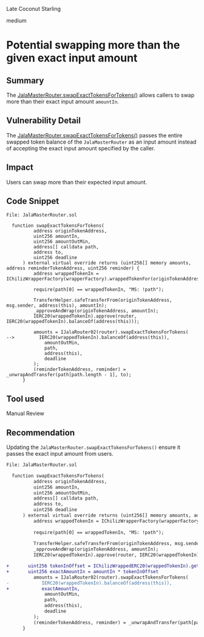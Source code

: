 Late Coconut Starling

medium

# Potential swapping more than the given exact input amount

## Summary
The [JalaMasterRouter.swapExactTokensForTokens()](https://github.com/sherlock-audit/2024-02-jala-swap/blob/main/jalaswap-dex-contract/contracts/JalaMasterRouter.sol#L191-L215) allows callers to swap more than their exact input amount `amountIn`.

## Vulnerability Detail
The [JalaMasterRouter.swapExactTokensForTokens()](https://github.com/sherlock-audit/2024-02-jala-swap/blob/main/jalaswap-dex-contract/contracts/JalaMasterRouter.sol#L191-L215) passes the entire swapped token balance of the `JalaMasterRouter` as an input amount instead of accepting the exact input amount specified by the caller.

## Impact
Users can swap more than their expected input amount.

## Code Snippet
```solidity
File: JalaMasterRouter.sol

  function swapExactTokensForTokens(
          address originTokenAddress,
          uint256 amountIn,
          uint256 amountOutMin,
          address[] calldata path,
          address to,
          uint256 deadline
      ) external virtual override returns (uint256[] memory amounts, address reminderTokenAddress, uint256 reminder) {
          address wrappedTokenIn = IChilizWrapperFactory(wrapperFactory).wrappedTokenFor(originTokenAddress);
  
          require(path[0] == wrappedTokenIn, "MS: !path");
  
          TransferHelper.safeTransferFrom(originTokenAddress, msg.sender, address(this), amountIn);
          _approveAndWrap(originTokenAddress, amountIn);
          IERC20(wrappedTokenIn).approve(router, IERC20(wrappedTokenIn).balanceOf(address(this)));
  
          amounts = IJalaRouter02(router).swapExactTokensForTokens(
-->         IERC20(wrappedTokenIn).balanceOf(address(this)),
              amountOutMin,
              path,
              address(this),
              deadline
          );
          (reminderTokenAddress, reminder) = _unwrapAndTransfer(path[path.length - 1], to);
      }
```

## Tool used
Manual Review

## Recommendation
Updating the `JalaMasterRouter.swapExactTokensForTokens()` ensure it passes the exact input amount from users.

```diff
File: JalaMasterRouter.sol

  function swapExactTokensForTokens(
          address originTokenAddress,
          uint256 amountIn,
          uint256 amountOutMin,
          address[] calldata path,
          address to,
          uint256 deadline
      ) external virtual override returns (uint256[] memory amounts, address reminderTokenAddress, uint256 reminder) {
          address wrappedTokenIn = IChilizWrapperFactory(wrapperFactory).wrappedTokenFor(originTokenAddress);
  
          require(path[0] == wrappedTokenIn, "MS: !path");
  
          TransferHelper.safeTransferFrom(originTokenAddress, msg.sender, address(this), amountIn);
          _approveAndWrap(originTokenAddress, amountIn);
          IERC20(wrappedTokenIn).approve(router, IERC20(wrappedTokenIn).balanceOf(address(this)));

+       uint256 tokenInOffset = IChilizWrappedERC20(wrappedTokenIn).getDecimalsOffset();
+       uint256 exactAmountIn = amountIn * tokenInOffset
          amounts = IJalaRouter02(router).swapExactTokensForTokens(
-            IERC20(wrappedTokenIn).balanceOf(address(this)),
+            exactAmountIn,
              amountOutMin,
              path,
              address(this),
              deadline
          );
          (reminderTokenAddress, reminder) = _unwrapAndTransfer(path[path.length - 1], to);
      }
```